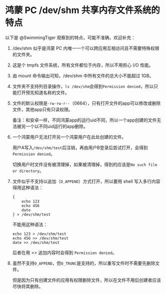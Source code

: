 # 鸿蒙 PC /dev/shm 共享内存文件系统的特点

以下是 @SwimmingTiger 观察到的特点，可能不准确，欢迎补充：

1. /dev/shm 似乎是鸿蒙 PC 内唯一一个可以跨应用互相访问且不需要特殊权限的文件夹。

2. 这是个 tmpfs 文件系统，所有文件都位于内存，所以不用担心 I/O 性能。

3. 由 mount 命令输出可知，/dev/shm 中所有文件的总大小不能超过 1GB。

4. 文件夹不支持列目录操作，`ls /dev/shm`会得到`Permission denied`，所以只能打开预先知道名称的文件。

5. 文件的默认权限是`-rw-rw-r--`（0664），只有打开文件的app可以修改或删除文件，其他app只有只读权限。

   备注：和安卓一样，不同鸿蒙app的运行uid不同，所以一个app创建的文件无法被另一个以不同uid运行的app删除。

6. 一个鸿蒙用户无法打开另一个鸿蒙用户在此处创建的文件。

   用户A写入`/dev/shm/test`后注销，再由用户B登录后尝试打开，会得到`Permission denied`。

   切换用户时文件没有被清理掉，如果被清理掉，得到的应该是`No such file or directory`。

7. 文件似乎不支持以追加（`O_APPEND`）方式打开，所以要用 shell 写入多行内容得用这种语法：

    ```
    {
        echo 123
        echo 456
        date
    } > /dev/shm/test
    ```

    不能用这种语法：

    ```
    echo 123 > /dev/shm/test
    echo 456 >> /dev/shm/test
    date >> /dev/shm/test
    ```

    后者在用 >> 追加内容时会得到 `Permission denied`。

8. 虽然不支持`O_APPEND`，但`O_TRUNC`是支持的，所以重写文件时不需要先删除文件。

   但是因为只有创建文件的应用有权限删除文件，所以在文件不用后创建者应该尽快将其删除。
